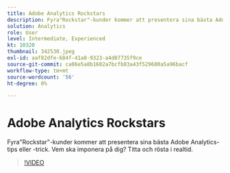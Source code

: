 ```yaml
---
title: Adobe Analytics Rockstars
description: Fyra"Rockstar"-kunder kommer att presentera sina bästa Adobe Analytics-tips eller -trick. Vem ska imponera på dig? Titta och rösta i realtid.
solution: Analytics
role: User
level: Intermediate, Experienced
kt: 10320
thumbnail: 342530.jpeg
exl-id: aaf82dfe-684f-41a0-9323-a4d07735f9ce
source-git-commit: ca06e5a8b1602a7bcfb83a43f529680a5a96bacf
workflow-type: tm+mt
source-wordcount: '56'
ht-degree: 0%

---
```


# Adobe Analytics Rockstars

Fyra&quot;Rockstar&quot;-kunder kommer att presentera sina bästa Adobe Analytics-tips eller -trick. Vem ska imponera på dig? Titta och rösta i realtid.

>[!VIDEO](https://video.tv.adobe.com/v/342530/?quality=12&learn=on)
